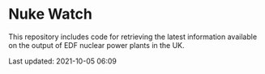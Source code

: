 # Nuke Watch

This repository includes code for retrieving the latest information available on the output of EDF nuclear power plants in the UK.

Last updated: 2021-10-05 06:09